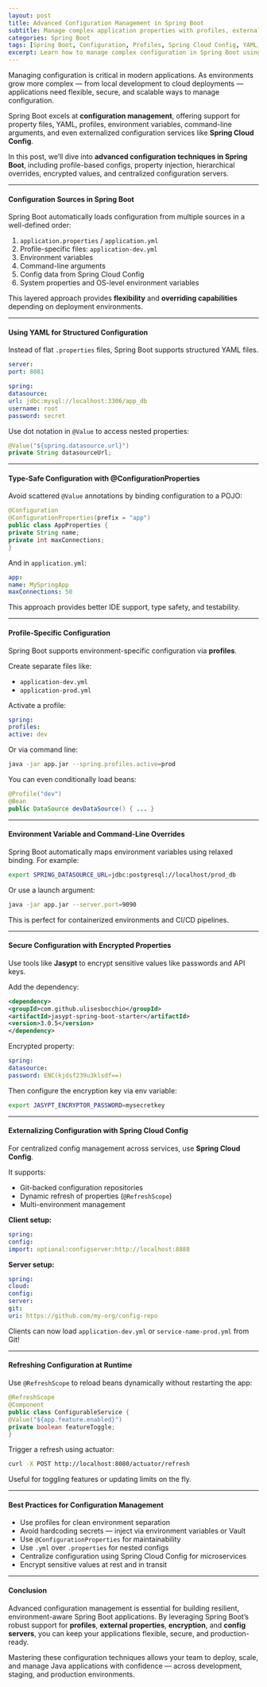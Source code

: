 ```yaml
---
layout: post
title: Advanced Configuration Management in Spring Boot
subtitle: Manage complex application properties with profiles, external configs, encryption, and centralized config servers
categories: Spring Boot
tags: [Spring Boot, Configuration, Profiles, Spring Cloud Config, YAML, Encryption]
excerpt: Learn how to manage complex configuration in Spring Boot using profiles, property injection, YAML, environment variables, and Spring Cloud Config for centralized management.
---
```




Managing configuration is critical in modern applications. As environments grow more complex — from local development to cloud deployments — applications need flexible, secure, and scalable ways to manage configuration.

Spring Boot excels at **configuration management**, offering support for property files, YAML, profiles, environment variables, command-line arguments, and even externalized configuration services like **Spring Cloud Config**.

In this post, we’ll dive into **advanced configuration techniques in Spring Boot**, including profile-based configs, property injection, hierarchical overrides, encrypted values, and centralized configuration servers.

---

#### Configuration Sources in Spring Boot

Spring Boot automatically loads configuration from multiple sources in a well-defined order:

1. `application.properties` / `application.yml`
2. Profile-specific files: `application-dev.yml`
3. Environment variables
4. Command-line arguments
5. Config data from Spring Cloud Config
6. System properties and OS-level environment variables

This layered approach provides **flexibility** and **overriding capabilities** depending on deployment environments.

---

#### Using YAML for Structured Configuration

Instead of flat `.properties` files, Spring Boot supports structured YAML files.

```yml
server:
port: 8081

spring:
datasource:
url: jdbc:mysql://localhost:3306/app_db
username: root
password: secret
```

Use dot notation in `@Value` to access nested properties:

```java
@Value("${spring.datasource.url}")
private String datasourceUrl;
```

---

#### Type-Safe Configuration with @ConfigurationProperties

Avoid scattered `@Value` annotations by binding configuration to a POJO:

```java
@Configuration
@ConfigurationProperties(prefix = "app")
public class AppProperties {
private String name;
private int maxConnections;
}
```

And in `application.yml`:

```yml
app:
name: MySpringApp
maxConnections: 50
```

This approach provides better IDE support, type safety, and testability.

---

#### Profile-Specific Configuration

Spring Boot supports environment-specific configuration via **profiles**.

Create separate files like:

- `application-dev.yml`
- `application-prod.yml`

Activate a profile:

```yml
spring:
profiles:
active: dev
```

Or via command line:

```bash
java -jar app.jar --spring.profiles.active=prod
```

You can even conditionally load beans:

```java
@Profile("dev")
@Bean
public DataSource devDataSource() { ... }
```

---

#### Environment Variable and Command-Line Overrides

Spring Boot automatically maps environment variables using relaxed binding. For example:

```bash
export SPRING_DATASOURCE_URL=jdbc:postgresql://localhost/prod_db
```

Or use a launch argument:

```bash
java -jar app.jar --server.port=9090
```

This is perfect for containerized environments and CI/CD pipelines.

---

#### Secure Configuration with Encrypted Properties

Use tools like **Jasypt** to encrypt sensitive values like passwords and API keys.

Add the dependency:

```xml
<dependency>
<groupId>com.github.ulisesbocchio</groupId>
<artifactId>jasypt-spring-boot-starter</artifactId>
<version>3.0.5</version>
</dependency>
```

Encrypted property:

```yml
spring:
datasource:
password: ENC(kjdsf239u3klsdf==)
```

Then configure the encryption key via env variable:

```bash
export JASYPT_ENCRYPTOR_PASSWORD=mysecretkey
```

---

#### Externalizing Configuration with Spring Cloud Config

For centralized config management across services, use **Spring Cloud Config**.

It supports:
- Git-backed configuration repositories
- Dynamic refresh of properties (`@RefreshScope`)
- Multi-environment management

**Client setup:**

```yml
spring:
config:
import: optional:configserver:http://localhost:8888
```

**Server setup:**

```yml
spring:
cloud:
config:
server:
git:
uri: https://github.com/my-org/config-repo
```

Clients can now load `application-dev.yml` or `service-name-prod.yml` from Git!

---

#### Refreshing Configuration at Runtime

Use `@RefreshScope` to reload beans dynamically without restarting the app:

```java
@RefreshScope
@Component
public class ConfigurableService {
@Value("${app.feature.enabled}")
private boolean featureToggle;
}
```

Trigger a refresh using actuator:

```bash
curl -X POST http://localhost:8080/actuator/refresh
```

Useful for toggling features or updating limits on the fly.

---

#### Best Practices for Configuration Management

- Use profiles for clean environment separation
- Avoid hardcoding secrets — inject via environment variables or Vault
- Use `@ConfigurationProperties` for maintainability
- Use `.yml` over `.properties` for nested configs
- Centralize configuration using Spring Cloud Config for microservices
- Encrypt sensitive values at rest and in transit

---

#### Conclusion

Advanced configuration management is essential for building resilient, environment-aware Spring Boot applications. By leveraging Spring Boot’s robust support for **profiles**, **external properties**, **encryption**, and **config servers**, you can keep your applications flexible, secure, and production-ready.

Mastering these configuration techniques allows your team to deploy, scale, and manage Java applications with confidence — across development, staging, and production environments.
